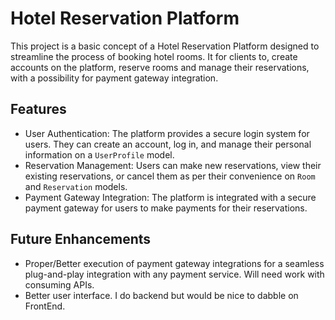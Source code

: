 # Hotel Reservation Platform

This project is a basic concept of a Hotel Reservation Platform designed to streamline the process of booking hotel rooms. It for clients to, create accounts on the platform, reserve rooms and manage their reservations, with a possibility for payment gateway integration.

## Features

- User Authentication: The platform provides a secure login system for users. They can create an account, log in, and manage their personal information on a `UserProfile` model.
- Reservation Management: Users can make new reservations, view their existing reservations, or cancel them as per their convenience on `Room` and `Reservation` models.
- Payment Gateway Integration: The platform is integrated with a secure payment gateway for users to make payments for their reservations.

## Future Enhancements

- Proper/Better execution of payment gateway integrations for a seamless plug-and-play integration with any payment service. Will need work with consuming APIs.
- Better user interface. I do backend but would be nice to dabble on FrontEnd.
